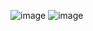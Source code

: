 ![image](https://github.com/shivamgoel7764/Microsoft-Azure-Developer-Associate-AZ-204-Professional-Certificate-Coursera-Answers/assets/103335994/52981178-9f3a-45c7-94f7-1fae44276646)
![image](https://github.com/shivamgoel7764/Microsoft-Azure-Developer-Associate-AZ-204-Professional-Certificate-Coursera-Answers/assets/103335994/c9d41bdf-d761-4f5a-a05b-1768a29f4c41)
